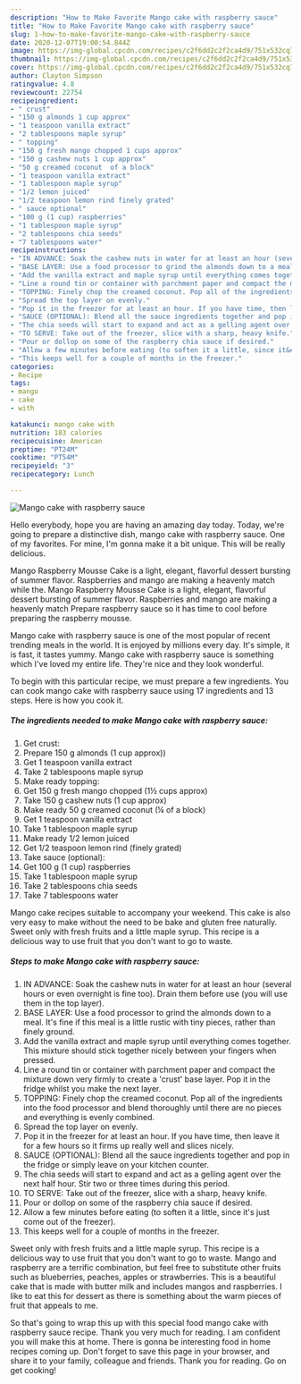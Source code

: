 ```yaml
---
description: "How to Make Favorite Mango cake with raspberry sauce"
title: "How to Make Favorite Mango cake with raspberry sauce"
slug: 1-how-to-make-favorite-mango-cake-with-raspberry-sauce
date: 2020-12-07T19:00:54.844Z
image: https://img-global.cpcdn.com/recipes/c2f6dd2c2f2ca4d9/751x532cq70/mango-cake-with-raspberry-sauce-recipe-main-photo.jpg
thumbnail: https://img-global.cpcdn.com/recipes/c2f6dd2c2f2ca4d9/751x532cq70/mango-cake-with-raspberry-sauce-recipe-main-photo.jpg
cover: https://img-global.cpcdn.com/recipes/c2f6dd2c2f2ca4d9/751x532cq70/mango-cake-with-raspberry-sauce-recipe-main-photo.jpg
author: Clayton Simpson
ratingvalue: 4.8
reviewcount: 22754
recipeingredient:
- " crust"
- "150 g almonds 1 cup approx"
- "1 teaspoon vanilla extract"
- "2 tablespoons maple syrup"
- " topping"
- "150 g fresh mango chopped 1 cups approx"
- "150 g cashew nuts 1 cup approx"
- "50 g creamed coconut  of a block"
- "1 teaspoon vanilla extract"
- "1 tablespoon maple syrup"
- "1/2 lemon juiced"
- "1/2 teaspoon lemon rind finely grated"
- " sauce optional"
- "100 g (1 cup) raspberries"
- "1 tablespoon maple syrup"
- "2 tablespoons chia seeds"
- "7 tablespoons water"
recipeinstructions:
- "IN ADVANCE: Soak the cashew nuts in water for at least an hour (several hours or even overnight is fine too). Drain them before use (you will use them in the top layer)."
- "BASE LAYER: Use a food processor to grind the almonds down to a meal. It&#39;s fine if this meal is a little rustic with tiny pieces, rather than finely ground."
- "Add the vanilla extract and maple syrup until everything comes together. This mixture should stick together nicely between your fingers when pressed."
- "Line a round tin or container with parchment paper and compact the mixture down very firmly to create a &#39;crust&#39; base layer. Pop it in the fridge whilst you make the next layer."
- "TOPPING: Finely chop the creamed coconut. Pop all of the ingredients into the food processor and blend thoroughly until there are no pieces and everything is evenly combined."
- "Spread the top layer on evenly."
- "Pop it in the freezer for at least an hour. If you have time, then leave it for a few hours so it firms up really well and slices nicely."
- "SAUCE (OPTIONAL): Blend all the sauce ingredients together and pop in the fridge or simply leave on your kitchen counter."
- "The chia seeds will start to expand and act as a gelling agent over the next half hour. Stir two or three times during this period."
- "TO SERVE: Take out of the freezer, slice with a sharp, heavy knife."
- "Pour or dollop on some of the raspberry chia sauce if desired."
- "Allow a few minutes before eating (to soften it a little, since it&#39;s just come out of the freezer)."
- "This keeps well for a couple of months in the freezer."
categories:
- Recipe
tags:
- mango
- cake
- with

katakunci: mango cake with 
nutrition: 183 calories
recipecuisine: American
preptime: "PT24M"
cooktime: "PT54M"
recipeyield: "3"
recipecategory: Lunch

---
```



![Mango cake with raspberry sauce](https://img-global.cpcdn.com/recipes/c2f6dd2c2f2ca4d9/751x532cq70/mango-cake-with-raspberry-sauce-recipe-main-photo.jpg)

Hello everybody, hope you are having an amazing day today. Today, we're going to prepare a distinctive dish, mango cake with raspberry sauce. One of my favorites. For mine, I'm gonna make it a bit unique. This will be really delicious.

Mango Raspberry Mousse Cake is a light, elegant, flavorful dessert bursting of summer flavor. Raspberries and mango are making a heavenly match while the. Mango Raspberry Mousse Cake is a light, elegant, flavorful dessert bursting of summer flavor. Raspberries and mango are making a heavenly match Prepare raspberry sauce so it has time to cool before preparing the raspberry mousse.

Mango cake with raspberry sauce is one of the most popular of recent trending meals in the world. It is enjoyed by millions every day. It's simple, it is fast, it tastes yummy. Mango cake with raspberry sauce is something which I've loved my entire life. They're nice and they look wonderful.


To begin with this particular recipe, we must prepare a few ingredients. You can cook mango cake with raspberry sauce using 17 ingredients and 13 steps. Here is how you cook it.

<!--inarticleads1-->

##### The ingredients needed to make Mango cake with raspberry sauce:

1. Get  crust:
1. Prepare 150 g almonds (1 cup approx))
1. Get 1 teaspoon vanilla extract
1. Take 2 tablespoons maple syrup
1. Make ready  topping:
1. Get 150 g fresh mango chopped (1½ cups approx)
1. Take 150 g cashew nuts (1 cup approx)
1. Make ready 50 g creamed coconut (¼ of a block)
1. Get 1 teaspoon vanilla extract
1. Take 1 tablespoon maple syrup
1. Make ready 1/2 lemon juiced
1. Get 1/2 teaspoon lemon rind (finely grated)
1. Take  sauce (optional):
1. Get 100 g (1 cup) raspberries
1. Take 1 tablespoon maple syrup
1. Take 2 tablespoons chia seeds
1. Take 7 tablespoons water


Mango cake recipes suitable to accompany your weekend. This cake is also very easy to make without the need to be bake and gluten free naturally. Sweet only with fresh fruits and a little maple syrup. This recipe is a delicious way to use fruit that you don&#39;t want to go to waste. 

<!--inarticleads2-->

##### Steps to make Mango cake with raspberry sauce:

1. IN ADVANCE: Soak the cashew nuts in water for at least an hour (several hours or even overnight is fine too). Drain them before use (you will use them in the top layer).
1. BASE LAYER: Use a food processor to grind the almonds down to a meal. It&#39;s fine if this meal is a little rustic with tiny pieces, rather than finely ground.
1. Add the vanilla extract and maple syrup until everything comes together. This mixture should stick together nicely between your fingers when pressed.
1. Line a round tin or container with parchment paper and compact the mixture down very firmly to create a &#39;crust&#39; base layer. Pop it in the fridge whilst you make the next layer.
1. TOPPING: Finely chop the creamed coconut. Pop all of the ingredients into the food processor and blend thoroughly until there are no pieces and everything is evenly combined.
1. Spread the top layer on evenly.
1. Pop it in the freezer for at least an hour. If you have time, then leave it for a few hours so it firms up really well and slices nicely.
1. SAUCE (OPTIONAL): Blend all the sauce ingredients together and pop in the fridge or simply leave on your kitchen counter.
1. The chia seeds will start to expand and act as a gelling agent over the next half hour. Stir two or three times during this period.
1. TO SERVE: Take out of the freezer, slice with a sharp, heavy knife.
1. Pour or dollop on some of the raspberry chia sauce if desired.
1. Allow a few minutes before eating (to soften it a little, since it&#39;s just come out of the freezer).
1. This keeps well for a couple of months in the freezer.


Sweet only with fresh fruits and a little maple syrup. This recipe is a delicious way to use fruit that you don&#39;t want to go to waste. Mango and raspberry are a terrific combination, but feel free to substitute other fruits such as blueberries, peaches, apples or strawberries. This is a beautiful cake that is made with butter milk and includes mangos and raspberries. I like to eat this for dessert as there is something about the warm pieces of fruit that appeals to me. 

So that's going to wrap this up with this special food mango cake with raspberry sauce recipe. Thank you very much for reading. I am confident you will make this at home. There is gonna be interesting food in home recipes coming up. Don't forget to save this page in your browser, and share it to your family, colleague and friends. Thank you for reading. Go on get cooking!
